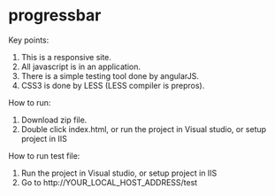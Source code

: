 # progressbar

Key points:

1. This is a responsive site.
2. All javascript is in an application.
3. There is a simple testing tool done by angularJS.
4. CSS3 is done by LESS (LESS compiler is prepros).

How to run:
1. Download zip file.
2. Double click index.html, or run the project in Visual studio, or setup project in IIS

How to run test file:
1. Run the project in Visual studio, or setup project in IIS 
2. Go to http://YOUR_LOCAL_HOST_ADDRESS/test
